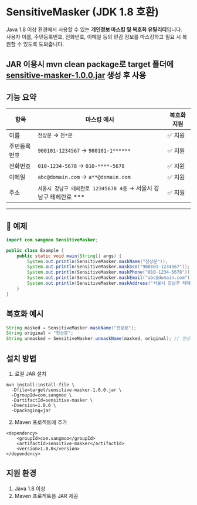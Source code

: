 # SensitiveMasker (JDK 1.8 호환)

Java 1.8 이상 환경에서 사용할 수 있는 **개인정보 마스킹 및 복호화 유틸리티**입니다.  
사용자 이름, 주민등록번호, 전화번호, 이메일 등의 민감 정보를 마스킹하고 필요 시 복원할 수 있도록 도와줍니다.

JAR 이용시 mvn clean package로 target 폴더에
[sensitive-masker-1.0.0.jar](target/sensitive-masker-1.0.0.jar) 생성 후 사용
---

## 기능 요약

| 항목       | 마스킹 예시                          | 복호화 지원 |
|------------|---------------------------------------|--------------|
| 이름       | `전상문` → `전*문`                   | ✅ 지원       |
| 주민등록번호 | `900101-1234567` → `900101-1******` | ✅ 지원       |
| 전화번호   | `010-1234-5678` → `010-****-5678`     | ✅ 지원       |
| 이메일     | `abc@domain.com` → `a**@domain.com`  | ✅ 지원       |
| 주소       | `서울시 강남구 테헤란로 12345678 4층` → 서울시 강남구 테헤란로 *** | ✅ 지원       |

---

## 🧪 예제

```java
import com.sangmoo SensitiveMasker;

public class Example {
    public static void main(String[] args) {
        System.out.println(SensitiveMasker.maskName("전상문"));         // 전*문
        System.out.println(SensitiveMasker.maskSsn("900101-1234567")); // 900101-1******
        System.out.println(SensitiveMasker.maskPhone("010-1234-5678")); // 010-****-5678
        System.out.println(SensitiveMasker.maskEmail("abc@domain.com")); // a**@domain.com
        System.out.println(SensitiveMasker.maskAddress("서울시 강남구 테헤란로 12345678 4층")); // 서울시 강남구 테헤란로 ***
    }
}
```

## 복호화 예시
```java
String masked = SensitiveMasker.maskName("전상문");
String original = "전상문";
String unmasked = SensitiveMasker.unmaskName(masked, original); // 전상문
```

## 설치 방법
1. 로컬 JAR 설치
```
mvn install:install-file \
  -Dfile=target/sensitive-masker-1.0.0.jar \
  -DgroupId=com.sangmoo \
  -DartifactId=sensitive-masker \
  -Dversion=1.0.0 \
  -Dpackaging=jar
```
2. Maven 프로젝트에 추가
```
<dependency>
    <groupId>com.sangmoo</groupId>
    <artifactId>sensitive-masker</artifactId>
    <version>1.0.0</version>
</dependency>
```
## 지원 환경
1. Java 1.8 이상 
2. Maven 프로젝트용 JAR 제공

